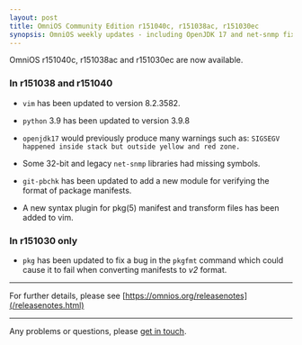 ```yaml
---
layout: post
title: OmniOS Community Edition r151040c, r151038ac, r151030ec
synopsis: OmniOS weekly updates - including OpenJDK 17 and net-snmp fixes
---
```

OmniOS r151040c, r151038ac and r151030ec are now available.

### In r151038 and r151040

* `vim` has been updated to version 8.2.3582.

* `python` 3.9 has been updated to version 3.9.8

* `openjdk17` would previously produce many warnings such as:
  `SIGSEGV happened inside stack but outside yellow and red zone.`

* Some 32-bit and legacy `net-snmp` libraries had missing symbols.

* `git-pbchk` has been updated to add a new module for verifying the format
  of package manifests.

* A new syntax plugin for pkg(5) manifest and transform files has been added
  to vim.

### In r151030 only

* `pkg` has been updated to fix a bug in the `pkgfmt` command which could
  cause it to fail when converting manifests to _v2_ format.

---

For further details, please see
[https://omnios.org/releasenotes](/releasenotes.html)

---

Any problems or questions, please [get in touch](/about/contact.html).

